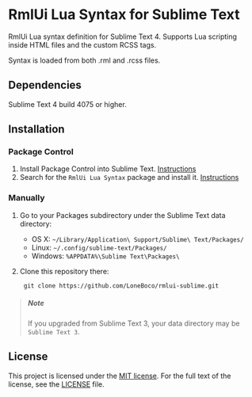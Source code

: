 # RmlUi Lua Syntax for Sublime Text

RmlUi Lua syntax definition for Sublime Text 4.  Supports Lua scripting inside HTML files and the custom RCSS tags.

Syntax is loaded from both .rml and .rcss files.

## Dependencies

Sublime Text 4 build 4075 or higher.

## Installation

### Package Control

1. Install Package Control into Sublime Text. [Instructions](https://packagecontrol.io/installation)
2. Search for the `RmlUi Lua Syntax` package and install it. [Instructions](https://packagecontrol.io/docs/usage)

### Manually

1. Go to your Packages subdirectory under the Sublime Text data directory:
    * OS X: `~/Library/Application\ Support/Sublime\ Text/Packages/`
    * Linux: `~/.config/sublime-text/Packages/`
    * Windows: `%APPDATA%\Sublime Text\Packages\`
2. Clone this repository there:

        git clone https://github.com/LoneBoco/rmlui-sublime.git

> ##### Note
> If you upgraded from Sublime Text 3, your data directory may be `Sublime Text 3`.

## License

This project is licensed under the [MIT license](https://opensource.org/licenses/MIT).  For the full text of the license, see the [LICENSE](LICENSE) file.
